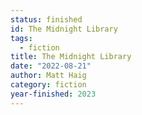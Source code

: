 ```yaml
---
status: finished
id: The Midnight Library
tags:
  - fiction
title: The Midnight Library
date: "2022-08-21"
author: Matt Haig
category: fiction
year-finished: 2023
---
```

